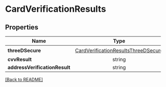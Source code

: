 # CardVerificationResults



## Properties

| Name | Type | Required | Description | Examples |
|------------|:-------------:|:-------------:|-------------|:-------------:|
| **threeDSecure** | [CardVerificationResultsThreeDSecure](CardVerificationResultsThreeDSecure.md) | ☑️ |  | | |
**cvvResult** | string |  |  | | |
**addressVerificationResult** | string |  |  | | |



[[Back to README]](../../README.md)